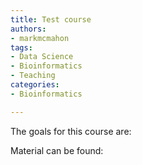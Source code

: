 ```yaml
---
title: Test course
authors:
- markmcmahon
tags: 
- Data Science
- Bioinformatics
- Teaching
categories:
- Bioinformatics

---
```


The goals for this course are:

Material can be found:


